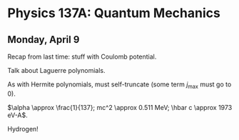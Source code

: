 Physics 137A: Quantum Mechanics
===============================
Monday, April 9
---------------

Recap from last time: stuff with Coulomb potential.

Talk about Laguerre polynomials.

As with Hermite polynomials, must self-truncate (some term $j_{\max}$ must
go to 0).

$\alpha \approx \frac{1}{137}; mc^2 \approx 0.511 MeV; \hbar c \approx 1973
eV-A$.

Hydrogen!
